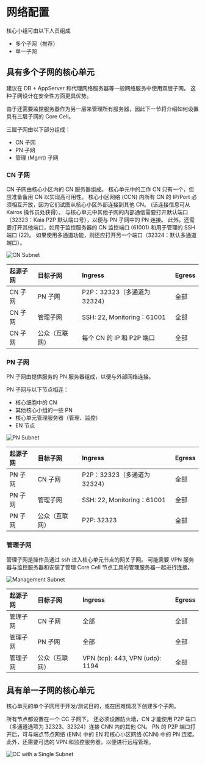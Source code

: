 # 网络配置

核心小组可由以下人员组成

- 多个子网（推荐）
- 单一子网

## 具有多个子网的核心单元<a id="a-core-cell-with-multiple-subnets"></a>

建议在 DB + AppServer 和代理网络服务器等一般网络服务中使用双层子网。 这种子网设计在安全性方面更具优势。

由于还需要监控服务器作为另一层来管理所有服务器，因此下一节将介绍如何设置具有三层子网的 Core Cell。

三层子网由以下部分组成：

- CN 子网
- PN 子网
- 管理 (Mgmt) 子网

### CN 子网<a id="cn-subnet"></a>

CN 子网由核心小区内的 CN 服务器组成。 核心单元中的工作 CN 只有一个，但应准备备用 CN 以实现高可用性。 核心小区网络 (CCN) 内所有 CN 的 IP/Port 必须相互开放，因为它们试图从核心小区外部连接到其他 CN。 (该连接信息可从 Kairos 操作员处获得）。 与核心单元中其他子网的内部通信需要打开默认端口（32323：Kaia P2P 默认端口号），以便与 PN 子网中的 PN 连接。 此外，还需要打开其他端口，如用于监控服务器的 CN 监控端口 (61001) 和用于管理的 SSH 端口 (22)。 如果使用多通道功能，则还应打开另一个端口（32324：默认多通道端口）。

![CN Subnet](/img/nodes/cn_subnet.png)

| 起源子网  | 目标子网    | Ingress                                   | Egress |
| :---- | :------ | :---------------------------------------- | :----- |
| CN 子网 | PN 子网   | P2P：32323（多通道为 32324）                     | 全部     |
| CN 子网 | 管理子网    | SSH: 22, Monitoring：61001 | 全部     |
| CN 子网 | 公众（互联网） | 每个 CN 的 IP 和 P2P 端口                       | 全部     |

### PN 子网<a id="pn-subnet"></a>

PN 子网由提供服务的 PN 服务器组成，以便与外部网络连接。

PN 子网与以下节点相连：

- 核心细胞中的 CN
- 其他核心小组的一些 PN
- 核心单元管理服务器（管理、监控）
- EN 节点

![PN Subnet](/img/nodes/pn_subnet.png)

| 起源子网  | 目标子网    | Ingress                                   | Egress |
| :---- | :------ | :---------------------------------------- | :----- |
| PN 子网 | CN 子网   | P2P：32323（多通道为 32324）                     | 全部     |
| PN 子网 | 管理子网    | SSH: 22, Monitoring：61001 | 全部     |
| PN 子网 | 公众（互联网） | P2P: 32323                | 全部     |

### 管理子网<a id="mgmt-subnet"></a>

管理子网是操作员通过 ssh 进入核心单元节点的网关子网。 可能需要 VPN 服务器与监控服务器和安装了管理 Core Cell 节点工具的管理服务器一起进行连接。

![Management Subnet](/img/nodes/admin_subnet.png)

| 起源子网 | 目标子网    | Ingress                                                                                               | Egress |
| :--- | :------ | :---------------------------------------------------------------------------------------------------- | :----- |
| 管理子网 | CN 子网   | 全部                                                                                                    | 全部     |
| 管理子网 | PN 子网   | 全部                                                                                                    | 全部     |
| 管理子网 | 公众（互联网） | VPN (tcp): 443, VPN (udp): 1194 | 全部     |

## 具有单一子网的核心单元<a id="a-core-cell-with-a-single-subnet"></a>

核心单元的单个子网用于开发/测试目的，或在困难情况下创建多个子网。

所有节点都设置在一个 CC 子网下。 还必须设置防火墙，CN 才能使用 P2P 端口（多通道选项为 32323、32324）连接 CNN 内的其他 CN。 PN 的 P2P 端口打开后，可与端点节点网络 (ENN) 中的 EN 和核心小区网络 (CNN) 中的 PN 连接。 此外，还需要可选的 VPN 和监控服务器，以便进行远程管理。

![CC with a Single Subnet](/img/nodes/cc_single_subnet.png)

